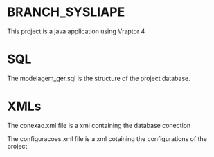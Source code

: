 # BRANCH_SYSLIAPE
This project is a java application using Vraptor 4
# SQL

The modelagem_ger.sql is the structure of the project database.

# XMLs

The conexao.xml file is a xml containing the database conection

The configuracoes.xml file is a xml cotaining the configurations of the project